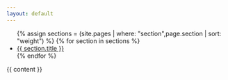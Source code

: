 ```yaml
---
layout: default
---
```

<div class="row">
  <div class="col-xs-2">
      <ul class="nav nav-tabs tabs-left" id="htabs">
        {% assign sections = (site.pages | where: "section",page.section | sort: "weight") %}
        {% for section in sections %}
          <li {% if section.url == page.url %}class="active"{% endif %}><a href="{{ site.baseurl }}{{ section.url }}" data-toggle="tab">{{ section.title }}</a></li>
        {% endfor %}
      </ul>
  </div>
  <div class="col-xs-10">{{ content }}</div>
</div>
